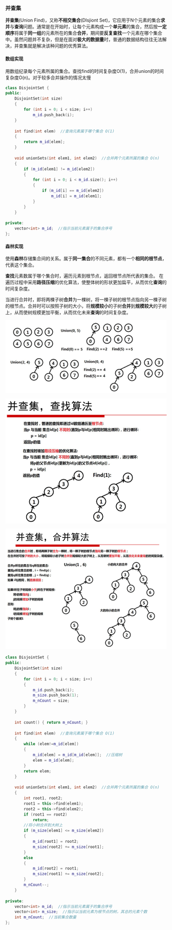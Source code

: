 ### 并查集

**并查集**(Union Find)，又称**不相交集合**(DIsjiont Set)，它应用于N个元素的集合**求并**与**查询**问题。通常是在开始时，让每个元素构成一个**单元素**的集合，然后按**一定顺序**将属于**同一组**的元素所在的集合**合并**，期间要**反复查找**一个元素在哪个集合中。虽然问题并不复杂，但是在面对**极大的数据量**时，普通的数据结构往往无法解决，并查集就是解决该种问题的优秀算法。



#### 数组实现

用数组纪录每个元素所属的集合。查找find的时间复杂度O(1)，合并union的时间复杂度O(n)。对于较多合并操作的情况太慢

```c++
class DisjointSet {
public:
	DisjointSet(int size)
	{
		for (int i = 0; i < size; i++)
			m_id.push_back(i);
	}

	int find(int elem)  //查询元素属于哪个集合 O(1)
	{
		return m_id[elem];
	}

	void unionSets(int elem1, int elem2)  //合并两个元素所属的集合 O(n)
	{
		if (m_id[elem1] != m_id[elem2])
		{
			for (int i = 0; i < m_id.size(); i++)
			{
				if (m_id[i] == m_id[elem2])
					m_id[i] = m_id[elem1];
			}
		}
	}

private:
	vector<int> m_id;  //指示当前元素属于的集合序号
};
```

#### 森林实现

使用**森林**存储集合间的关系。属于**同一集合**的不同元素，都有一个**相同的根节点**，代表这个集合。

**查找**元素数属于哪个集合时，遍历元素到根节点，返回根节点所代表的集合。 在遍历过程中采用**路径压缩**的优化算法，使整体树的形状更加扁平，从而优化**查询**的时间复杂度。

当进行合并时，即将两棵子树**合并**为一棵树，将一棵子树的根节点指向另一棵子树的根节点。合并时可以按照子树的大小，将**规模较小**的子树**合并**到**规模较大**的子树上，从而使树规模更加平衡，从而优化未来**查询**的时间复杂度。

![并查集 森林实现 示意](并查集.assets/image-20201116095300397.png)

![image-20201116100243618](并查集.assets/image-20201116100243618.png)

![image-20201116100300650](并查集.assets/image-20201116100300650.png)

```c++
class DisjointSet {
public:
	DisjointSet(int size)
	{
		for (int i = 0; i < size; i++)
		{
			m_id.push_back(i);
			m_size.push_back(1);
			m_nCount = size;
		}
	}

	int count() { return m_nCount; }

	int find(int elem)  //查询元素属于哪个集合 O(1)
	{
		while (elem!=m_id[elem])
		{
			m_id[elem] = m_id[m_id[elem]];  //压缩树
			elem = m_id[elem];
		}
		return elem;
	}

	void unionSets(int elem1, int elem2)  //合并两个元素所属的集合 O(n)
	{
		int root1, root2;
		root1 = this->find(elem1);
		root2 = this->find(elem2);
		if (root1 == root2)
			return;
		//将小树合并到大树上
		if (m_size[elem1] <= m_size[elem2])
		{
			m_id[root1] = root2;
			m_size[root2] += m_size[root1];
		}
		else
		{
			m_id[root2] = root1;
			m_size[root1] += m_size[root2];
		}
		m_nCount--;
	}

private:
	vector<int> m_id;  //指示当前元素属于的集合序号
	vector<int> m_size;  //指示以当前元素为根节点的树，其总的元素个数
	int m_nCount;  //当前集合数量
};

```

